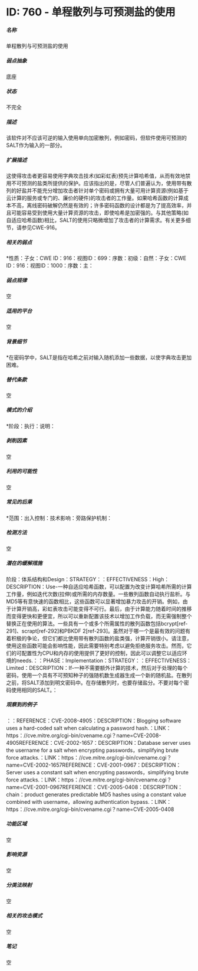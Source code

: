 # ID: 760 - 单程散列与可预测盐的使用
<h5>名称</h5>单程散列与可预测盐的使用
<h5>弱点抽象</h5>底座
<h5>状态</h5>不完全
<h5>描述</h5>该软件对不应该可逆的输入使用单向加密散列，例如密码，但软件使用可预测的SALT作为输入的一部分。
<h5>扩展描述</h5>这使得攻击者更容易使用字典攻击技术(如彩虹表)预先计算哈希值，从而有效地禁用不可预测的盐类所提供的保护。应该指出的是，尽管人们普遍认为，使用带有散列的好盐并不能充分增加攻击者针对单个密码或拥有大量可用计算资源(例如基于云计算的服务或专门的、廉价的硬件)的攻击者的工作量。如果哈希函数的计算成本不高，离线密码破解仍然是有效的；许多密码函数的设计都是为了提高效率，并且可能容易受到使用大量计算资源的攻击，即使哈希是加密强的。与其他策略(如自适应哈希函数)相比，SALT的使用只略微增加了攻击者的计算需求。有关更多细节，请参见CWE-916。
<h5>相关的弱点</h5>*性质：子女：CWE ID：916：视图ID：699：序数：初级：自然：子女：CWE ID：916：视图ID：1000：序数：主：
<h5>弱点规律</h5>空
<h5>适用的平台</h5>空
<h5>背景细节</h5>*在密码学中，SALT是指在哈希之前对输入随机添加一些数据，以使字典攻击更加困难。
<h5>替代条款</h5>空
<h5>模式的介绍</h5>*阶段：执行：说明：
<h5>剥削因素</h5>空
<h5>利用的可能性</h5>空
<h5>常见的后果</h5>*范围：出入控制：技术影响：旁路保护机制：
<h5>检测方法</h5>空
<h5>潜在的缓解措施</h5>阶段：体系结构和Design：STRATEGY：：EFFECTIVENESS：High：DESCRIPTION：Use-一种自适应哈希函数，可以配置为改变计算哈希所需的计算工作量，例如迭代次数(拉伸)或所需的内存数量。一些散列函数自动执行盐析。与MD5等有意快速的函数相比，这些函数可以显著增加暴力攻击的开销。例如，由于计算开销高，彩虹表攻击可能变得不可行。最后，由于计算能力随着时间的推移而变得更快和更便宜，所以可以重新配置该技术以增加工作负载，而无需强制整个替换正在使用的算法。一些具有一个或多个所需属性的散列函数包括bcrypt[ref-291]、scrapt[ref-292]和PBKDF 2[ref-293]。虽然对于哪一个是最有效的问题有着积极的争论，但它们都比使用带有散列函数的盐类强，计算开销很小。请注意，使用这些函数可能会影响性能，因此需要特别考虑以避免拒绝服务攻击。然而，它们的可配置性为CPU和内存的使用提供了更好的控制，因此可以调整它以适应环境的needs.：：PHASE：Implementation：STRATEGY：：EFFECTIVENESS：Limited：DESCRIPTION：If-一种不需要额外计算的技术，然后对于处理的每个密码，使用一个具有不可预知种子的强随机数生成器生成一个新的随机盐。在散列之前，将SALT添加到明文密码中。在存储散列时，也要存储盐分。不要对每个密码使用相同的SALT。：
<h5>观察到的例子</h5>：：REFERENCE：CVE-2008-4905：DESCRIPTION：Blogging software uses a hard-coded salt when calculating a password hash.：LINK：https：//cve.mitre.org/cgi-bin/cvename.cgi？name=CVE-2008-4905REFERENCE：CVE-2002-1657：DESCRIPTION：Database server uses the username for a salt when encrypting passwords，simplifying brute force attacks.：LINK：https：//cve.mitre.org/cgi-bin/cvename.cgi？name=CVE-2002-1657REFERENCE：CVE-2001-0967：DESCRIPTION：Server uses a constant salt when encrypting passwords，simplifying brute force attacks.：LINK：https：//cve.mitre.org/cgi-bin/cvename.cgi？name=CVE-2001-0967REFERENCE：CVE-2005-0408：DESCRIPTION：chain：product generates predictable MD5 hashes using a constant value combined with username，allowing authentication bypass.：LINK：https：//cve.mitre.org/cgi-bin/cvename.cgi？name=CVE-2005-0408
<h5>功能区域</h5>空
<h5>影响资源</h5>空
<h5>分类法映射</h5>空
<h5>相关的攻击模式</h5>空
<h5>笔记</h5>空

